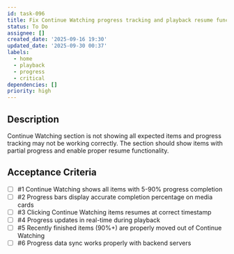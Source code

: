```yaml
---
id: task-096
title: Fix Continue Watching progress tracking and playback resume functionality
status: To Do
assignee: []
created_date: '2025-09-16 19:30'
updated_date: '2025-09-30 00:37'
labels:
  - home
  - playback
  - progress
  - critical
dependencies: []
priority: high
---
```


## Description

<!-- SECTION:DESCRIPTION:BEGIN -->
Continue Watching section is not showing all expected items and progress tracking may not be working correctly. The section should show items with partial progress and enable proper resume functionality.
<!-- SECTION:DESCRIPTION:END -->

## Acceptance Criteria
<!-- AC:BEGIN -->
- [ ] #1 Continue Watching shows all items with 5-90% progress completion
- [ ] #2 Progress bars display accurate completion percentage on media cards
- [ ] #3 Clicking Continue Watching items resumes at correct timestamp
- [ ] #4 Progress updates in real-time during playback
- [ ] #5 Recently finished items (90%+) are properly moved out of Continue Watching
- [ ] #6 Progress data sync works properly with backend servers
<!-- AC:END -->
